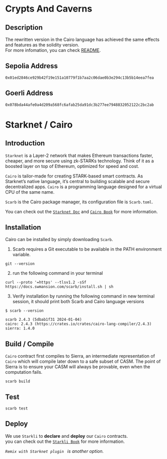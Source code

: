 # Crypts And Caverns

## Description

The rewritten version in the Cairo language has achieved the same effects and features as the solidity version.<br>
For more infomation, you can check [README](https://github.com/CheDAOLabs/cryptsandcaverns/blob/main/contract/README.md).

## Sepolia Address

```shell
0x01ed2846ce929b42f19e151a10779f1b7aa2c06dae0b3e294c13b5b14eea7fea
```

## Goerli Address

```shell
0x078bda44afe0a4d209a568fc6afab25da91dc3b277ee7948832052122c2bc2ab
```

# Starknet / Cairo

## Introduction

`Starknet` is a Layer-2 network that makes Ethereum transactions faster, cheaper, and more secure using zk-STARKs technology. Think of it as a boosted layer on top of Ethereum, optimized for speed and cost.

`Cairo` is tailor-made for creating STARK-based smart contracts. As Starknet’s native language, it’s central to building scalable and secure decentralized apps. `Cairo` is a programming language designed for a virtual CPU of the same name.

`Scarb` is the Cairo package manager, its configuration file is `Scarb.toml`.

You can check out the [`Starknet Doc`](https://book.starknet.io/title-page.html) and  [`Cairo Book`](https://book.cairo-lang.org/title-page.html) for more information.

## Installation

Cairo can be installed by simply downloading `Scarb`.

1. Scarb requires a Git executable to be available in the PATH environment variable.

```shell
git --version
```

2. run the following command in your terminal

```shell
curl --proto '=https' --tlsv1.2 -sSf https://docs.swmansion.com/scarb/install.sh | sh
```

3. Verify installation by running the following command in new terminal session, it should print both Scarb and Cairo language versions

```shell
$ scarb --version

scarb 2.4.3 (5dbab1f31 2024-01-04)
cairo: 2.4.3 (https://crates.io/crates/cairo-lang-compiler/2.4.3)
sierra: 1.4.0
```

## Build / Compile

`Cairo` contract first compiles to Sierra, an intermediate representation of `Cairo` which will compile later down to a safe subset of CASM. The point of Sierra is to ensure your CASM will always be provable, even when the computation fails.

```shell
scarb build
```

## Test

```shell
scarb test
```

## Deploy

We use `Starkli` to __declare__ and __deploy__ our `Cairo` contracts. <br>
you can check out the [`Starkli Book`]([`starli`](https://book.starkli.rs/introduction)) for more information.

_`Remix with Starknet plugin ` is another option._
